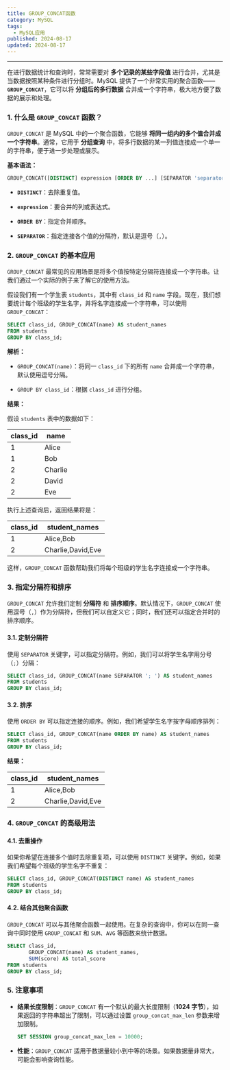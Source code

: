 ```yaml
---
title: GROUP_CONCAT函数
category: MySQL
tags:
  - MySQL应用
published: 2024-08-17
updated: 2024-08-17
---
```

---

在进行数据统计和查询时，常常需要对 **多个记录的某些字段值** 进行合并，尤其是当数据按照某种条件进行分组时。MySQL 提供了一个非常实用的聚合函数——**`GROUP_CONCAT`**，它可以将 **分组后的多行数据** 合并成一个字符串，极大地方便了数据的展示和处理。

### 1. 什么是 `GROUP_CONCAT` 函数？

`GROUP_CONCAT` 是 MySQL 中的一个聚合函数，它能够 **将同一组内的多个值合并成一个字符串**。通常，它用于 **分组查询** 中，将多行数据的某一列值连接成一个单一的字符串，便于进一步处理或展示。

**基本语法：**

```sql
GROUP_CONCAT([DISTINCT] expression [ORDER BY ...] [SEPARATOR 'separator'])
```

- **`DISTINCT`**：去除重复值。
    
- **`expression`**：要合并的列或表达式。
    
- **`ORDER BY`**：指定合并顺序。
    
- **`SEPARATOR`**：指定连接各个值的分隔符，默认是逗号（`,`）。
    

### 2. `GROUP_CONCAT` 的基本应用

`GROUP_CONCAT` 最常见的应用场景是将多个值按特定分隔符连接成一个字符串。让我们通过一个实际的例子来了解它的使用方法。

假设我们有一个学生表 `students`，其中有 `class_id` 和 `name` 字段。现在，我们想要统计每个班级的学生名字，并将名字连接成一个字符串，可以使用 `GROUP_CONCAT`：

```sql
SELECT class_id, GROUP_CONCAT(name) AS student_names
FROM students
GROUP BY class_id;
```

**解析：**

- `GROUP_CONCAT(name)`：将同一 `class_id` 下的所有 `name` 合并成一个字符串，默认使用逗号分隔。
    
- `GROUP BY class_id`：根据 `class_id` 进行分组。
    

**结果：**

假设 `students` 表中的数据如下：

| class_id | name    |
| -------- | ------- |
| 1        | Alice   |
| 1        | Bob     |
| 2        | Charlie |
| 2        | David   |
| 2        | Eve     |

执行上述查询后，返回结果将是：

|class_id|student_names|
|---|---|
|1|Alice,Bob|
|2|Charlie,David,Eve|

这样，`GROUP_CONCAT` 函数帮助我们将每个班级的学生名字连接成一个字符串。

### 3. 指定分隔符和排序

`GROUP_CONCAT` 允许我们定制 **分隔符** 和 **排序顺序**。默认情况下，`GROUP_CONCAT` 使用逗号（`,`）作为分隔符，但我们可以自定义它；同时，我们还可以指定合并时的排序顺序。

#### 3.1. 定制分隔符

使用 `SEPARATOR` 关键字，可以指定分隔符。例如，我们可以将学生名字用分号（`;`）分隔：

```sql
SELECT class_id, GROUP_CONCAT(name SEPARATOR '; ') AS student_names
FROM students
GROUP BY class_id;
```

#### 3.2. 排序

使用 `ORDER BY` 可以指定连接的顺序。例如，我们希望学生名字按字母顺序排列：

```sql
SELECT class_id, GROUP_CONCAT(name ORDER BY name) AS student_names
FROM students
GROUP BY class_id;
```

**结果：**

|class_id|student_names|
|---|---|
|1|Alice,Bob|
|2|Charlie,David,Eve|

### 4. `GROUP_CONCAT` 的高级用法

#### 4.1. 去重操作

如果你希望在连接多个值时去除重复项，可以使用 `DISTINCT` 关键字。例如，如果我们希望每个班级的学生名字不重复：

```sql
SELECT class_id, GROUP_CONCAT(DISTINCT name) AS student_names
FROM students
GROUP BY class_id;
```

#### 4.2. 结合其他聚合函数

`GROUP_CONCAT` 可以与其他聚合函数一起使用。在复杂的查询中，你可以在同一查询中同时使用 `GROUP_CONCAT` 和 `SUM`、`AVG` 等函数来统计数据。

```sql
SELECT class_id,
       GROUP_CONCAT(name) AS student_names,
       SUM(score) AS total_score
FROM students
GROUP BY class_id;
```

### 5. 注意事项

- **结果长度限制**：`GROUP_CONCAT` 有一个默认的最大长度限制（**1024 字节**），如果返回的字符串超出了限制，可以通过设置 `group_concat_max_len` 参数来增加限制。
    
    ```sql
    SET SESSION group_concat_max_len = 10000;
    ```
    
- **性能**：`GROUP_CONCAT` 适用于数据量较小到中等的场景。如果数据量非常大，可能会影响查询性能。
    
